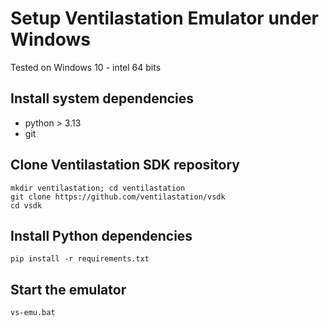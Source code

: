 # Setup Ventilastation Emulator under Windows
Tested on Windows 10 - intel 64 bits

## Install system dependencies
* python > 3.13
* git

## Clone Ventilastation SDK repository
```
mkdir ventilastation; cd ventilastation
git clone https://github.com/ventilastation/vsdk
cd vsdk
```
## Install Python dependencies
```
pip install -r requirements.txt
```

## Start the emulator
```
vs-emu.bat
```
